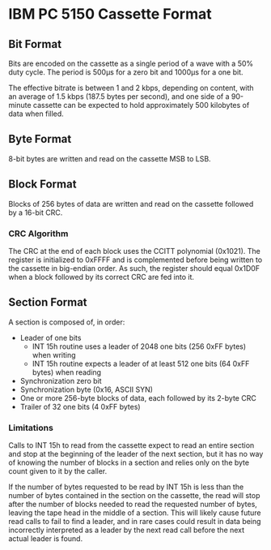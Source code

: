 # IBM PC 5150 Cassette Format

## Bit Format

Bits are encoded on the cassette as a single period of a wave with a 50% duty cycle.  The period is 500µs for a zero bit and 1000µs for a one bit.  

The effective bitrate is between 1 and 2 kbps, depending on content, with an average of 1.5 kbps (187.5 bytes per second), and one side of a 90-minute cassette can be expected to hold approximately 500 kilobytes of data when filled.

## Byte Format

8-bit bytes are written and read on the cassette MSB to LSB.

## Block Format

Blocks of 256 bytes of data are written and read on the cassette followed by a 16-bit CRC.

### CRC Algorithm

The CRC at the end of each block uses the CCITT polynomial (0x1021).  The register is initialized to 0xFFFF and is complemented before being written to the cassette in big-endian order.  As such, the register should equal 0x1D0F when a block followed by its correct CRC are fed into it.

## Section Format

A section is composed of, in order:
 * Leader of one bits
    * INT 15h routine uses a leader of 2048 one bits (256 0xFF bytes) when writing
    * INT 15h routine expects a leader of at least 512 one bits (64 0xFF bytes) when reading
 * Synchronization zero bit
 * Synchronization byte (0x16, ASCII SYN)
 * One or more 256-byte blocks of data, each followed by its 2-byte CRC
 * Trailer of 32 one bits (4 0xFF bytes)

### Limitations

Calls to INT 15h to read from the cassette expect to read an entire section and stop at the beginning of the leader of the next section, but it has no way of knowing the number of blocks in a section and relies only on the byte count given to it by the caller.

If the number of bytes requested to be read by INT 15h is less than the number of bytes contained in the section on the cassette, the read will stop after the number of blocks needed to read the requested number of bytes, leaving the tape head in the middle of a section.  This will likely cause future read calls to fail to find a leader, and in rare cases could result in data being incorrectly interpreted as a leader by the next read call before the next actual leader is found.
